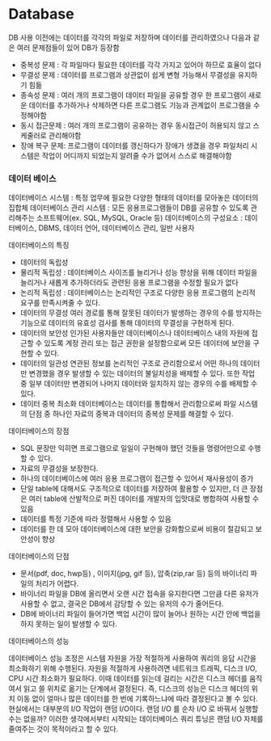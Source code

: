 # Database

DB 사용 이전에는 데이터를 각각의 파일로 저장하며 데이터를 관리하였으나 다음과 같은 여러 문제점들이 있어 DB가 등장함

- 중복성 문제 : 각 파일마다 필요한 데이터를 각각 가지고 있어야 하므로 효율이 없다
- 무결성 문제 : 데이터를 프로그램과 상관없이 쉽게 변형 가능해서 무결성을 유지하기 힘듦
- 종속성 문제 : 여러 개의 프로그램이 데이터 파일을 공유할 경우 한 프로그램이 새로운 데이터를 추가하거나 삭제하면 다른 프로그램도 기능과 관계없이 프로그램을 수정해야함
- 동시 접근문제 : 여러 개의 프로그램이 공유하는 경우 동시접근이 허용되지 않고 스케줄러로 관리해야함
- 장애 복구 문제: 프로그램이 데이터를 갱신하다가 장애가 생겼을 경우 파일처리 시스템은 작업이 어디까지 되었는지 알려줄 수가 없어서 스스로 해결해야함

### 데이터 베이스

데이터베이스 시스템 : 특정 업무에 필요한 다양한 형태의 데이터를 모아놓은 데이터의 집합체
데이터베이스 관리 시스템 : 모든 응용프로그램들이 DB를 공유할 수 있도록 관리해주는 소프트웨어(ex. SQL, MySQL, Oracle 등)
데이터베이스의 구성요소 : 데이터베이스, DBMS, 데이터 언어, 데이터베이스 관리, 일반 사용자

데이터베이스의 특징

- 데이터의 독립성
 - 물리적 독립성 : 데이터베이스 사이즈를 늘리거나 성능 향상을 위해 데이터 파일을 늘리거나 새롭게 추가하더라도 관련된 응용 프로그램을 수정할 필요가 없다
 - 논리적 독립성 : 데이터베이스는 논리적인 구조로 다양한 응용 프로그램의 논리적 요구를 만족시켜줄 수 있다.
- 데이터의 무결성 여러 경로를 통해 잘못된 데이터가 발생하는 경우의 수를 방지하는 기능으로 데이터의 유효성 검사를 통해 데이터의 무결성을 구현하게 된다.
- 데이터의 보안성 인가된 사용자들만 데이터베이스나 데이터베이스 내의 자원에 접근할 수 있도록 계정 관리 또는 접근 권한을 설정함으로써 모든 데이터에 보안을 구현할 수 있다.
- 데이터의 일관성 연관된 정보를 논리적인 구조로 관리함으로서 어떤 하나의 데이터만 변경했을 경우 발생할 수 있는 데이터의 불일치성을 배제할 수 있다. 또한 작업 중 일부 데이터만 변경되어 나머지 데이터와 일치하지 않는 경우의 수를 배제할 수 있다.
- 데이터 중복 최소화 데이터베이스는 데이터를 통합해서 관리함으로써 파일 시스템의 단점 중 하나인 자료의 중복과 데이터의 중복성 문제를 해결할 수 있다.

데이터베이스의 장점

- SQL 문장만 익히면 프로그램으로 일일이 구현해야 했던 것들을 명령어만으로 수행할 수 있다.
- 자료의 무결성을 보장한다.
- 하나의 데이터베이스에 여러 응용 프로그램이 접근할 수 있어서 재사용성이 증가
- 단일 table에 대해서도 구조적으로 데이터를 저장하여 활용할 수 있지만, 더 큰 장점은 여러 table에 산발적으로 퍼진 데이터를 개발자의 입맛대로 병합하여 사용할 수 있음
- 데이터를 특정 기준에 따라 정렬해서 사용할 수 있음
- 데이터를 한 데 모아 데이터베이스에 대한 보안을 강화함으로써 비용이 절감되고 보안성이 향상

데이터베이스의 단점

- 문서(pdf, doc, hwp등) , 이미지(jpg, gif 등), 압축(zip,rar 등) 등의 바이너리 파일의 처리가 어렵다.
- 바이너리 파일을 DB에 올리면서 오랜 시간 접속을 유지한다면 그만큼 다른 유저가 사용할 수 없고, 결국은 DB에서 감당할 수 있는 유저의 수가 줄어든다.
- DB에 바이너리 파일이 들어가면 백업 시간이 많이 늘어나 원하는 시간 안에 백업을 하지 못하는 일이 발생할 수 있다.


데이터베이스의 성능

데이터베이스 성능 조정은 시스템 자원을 가장 적절하게 사용하여 쿼리의 응답 시간을 최소화하기 위해 수행된다. 자원을 적절하게 사용하려면 네트워크 트래픽, 디스크 I/O, CPU 시간 최소화가 필요하다.
이때 데이터를 읽는데 걸리는 시간은 디스크 헤더를 움직여서 읽고 쓸 위치로 옮기는 단계에서 결정된다. 즉, 디스크의 성능은 디스크 헤더의 위치 이동 없이 얼마나 많은 데이터를 한 번에 기록하느냐에 따라 결정된다고 볼 수 있다.
현실에서는 대부분의 I/O 작업이 랜덤 I/O이다. 랜덤 I/O 를 순차 I/O 로 바꿔서 실행할 수는 없을까? 이러한 생각에서부터 시작되는 데이터베이스 쿼리 튜닝은 랜덤 I/O 자체를 줄여주는 것이 목적이라고 할 수 있다.
